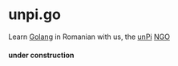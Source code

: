 # unpi.go

Learn [Golang](https://go-tour-ro.appspot.com/) in Romanian with us, the [unPi](https://www.unpi.ro/english) [NGO](https://www.unpi.ro/ngo/)

#### under construction

